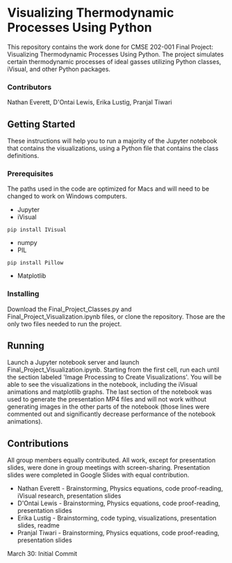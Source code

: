 # Visualizing Thermodynamic Processes Using Python

This repository contains the work done for CMSE 202-001 Final Project: Visualizing
Thermodynamic Processes Using Python. The project simulates certain thermodynamic
processes of ideal gasses utilizing Python classes, iVisual, and other Python packages.

### Contributors
Nathan Everett, D'Ontai Lewis, Erika Lustig, Pranjal Tiwari

## Getting Started
These instructions will help you to run a majority of the Jupyter notebook that
contains the visualizations, using a Python file that contains the class definitions.

### Prerequisites
The paths used in the code are optimized for Macs and will need to be changed to work
on Windows computers.
* Jupyter
* iVisual
```
pip install IVisual
```
* numpy
* PIL
```
pip install Pillow
```
* Matplotlib

### Installing
Download the Final_Project_Classes.py and Final_Project_Visualization.ipynb files,
or clone the repository. Those are the only two files needed to run the project.

## Running
Launch a Jupyter notebook server and launch Final_Project_Visualization.ipynb.
Starting from the first cell, run each until the section labeled 'Image Processing
to Create Visualizations'. You will be able to see the visualizations in the notebook,
including the iVisual animations and matplotlib graphs.
The last section of the notebook was used to generate the presentation MP4 files and
will not work without generating images in the other parts of the notebook (those
lines were commented out and significantly decrease performance of the notebook
animations).

## Contributions
All group members equally contributed. All work, except for presentation slides, were done in group meetings with screen-sharing. Presentation slides were completed in Google Slides with equal contribution.
* Nathan Everett - Brainstorming, Physics equations, code proof-reading, iVisual research, presentation slides
* D'Ontai Lewis - Brainstorming, Physics equations, code proof-reading, presentation slides
* Erika Lustig - Brainstorming, code typing, visualizations, presentation slides, readme
* Pranjal Tiwari - Brainstorming, Physics equations, code proof-reading, presentation slides


March 30: Initial Commit
